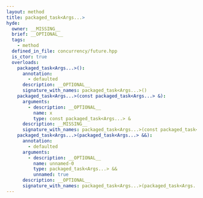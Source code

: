 ```yaml
---
layout: method
title: packaged_task<Args...>
hyde:
  owner: __MISSING__
  brief: __OPTIONAL__
  tags:
    - method
  defined_in_file: concurrency/future.hpp
  is_ctor: true
  overloads:
    packaged_task<Args...>():
      annotation:
        - defaulted
      description: __OPTIONAL__
      signature_with_names: packaged_task<Args...>()
    packaged_task<Args...>(const packaged_task<Args...> &):
      arguments:
        - description: __OPTIONAL__
          name: x
          type: const packaged_task<Args...> &
      description: __MISSING__
      signature_with_names: packaged_task<Args...>(const packaged_task<Args...> & x)
    packaged_task<Args...>(packaged_task<Args...> &&):
      annotation:
        - defaulted
      arguments:
        - description: __OPTIONAL__
          name: unnamed-0
          type: packaged_task<Args...> &&
          unnamed: true
      description: __OPTIONAL__
      signature_with_names: packaged_task<Args...>(packaged_task<Args...> &&)
---
```

